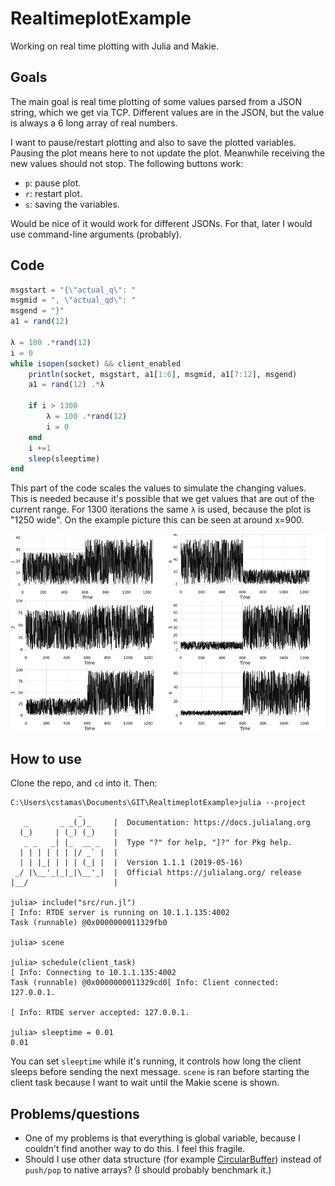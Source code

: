 # RealtimeplotExample
Working on real time plotting with Julia and Makie.

## Goals

The main goal is real time plotting of some values parsed from a JSON string, which we get via TCP.
Different values are in the JSON, but the value is always a 6 long array of real numbers.

I want to pause/restart plotting and also to save the plotted variables.
Pausing the plot means here to not update the plot.
Meanwhile receiving the new values should not stop.
The following buttons work:
* `p`: pause plot.
* `r`: restart plot.
* `s`: saving the variables.

Would be nice of it would work for different JSONs.
For that, later I would use command-line arguments (probably).

## Code

```julia
msgstart = "{\"actual_q\": "
msgmid = ", \"actual_qd\": "
msgend = "}"
a1 = rand(12)

λ = 100 .*rand(12)
i = 0
while isopen(socket) && client_enabled
    println(socket, msgstart, a1[1:6], msgmid, a1[7:12], msgend)
    a1 = rand(12) .*λ

    if i > 1300
        λ = 100 .*rand(12)
        i = 0
    end
    i +=1
    sleep(sleeptime)
end
```
This part of the code scales the values to simulate the changing values.
This is needed because it's possible that we get values that are out of the current range.
For 1300 iterations the same `λ` is used, because the plot is "1250 wide".
On the example picture this can be seen at around x=900.

![](example.png)

## How to use

Clone the repo, and `cd` into it. Then:
```
C:\Users\cstamas\Documents\GIT\RealtimeplotExample>julia --project
               _
   _       _ _(_)_     |  Documentation: https://docs.julialang.org
  (_)     | (_) (_)    |
   _ _   _| |_  __ _   |  Type "?" for help, "]?" for Pkg help.
  | | | | | | |/ _` |  |
  | | |_| | | | (_| |  |  Version 1.1.1 (2019-05-16)
 _/ |\__'_|_|_|\__'_|  |  Official https://julialang.org/ release
|__/                   |

julia> include("src/run.jl")
[ Info: RTDE server is running on 10.1.1.135:4002
Task (runnable) @0x0000000011329fb0

julia> scene

julia> schedule(client_task)
[ Info: Connecting to 10.1.1.135:4002
Task (runnable) @0x0000000011329cd0[ Info: Client connected: 127.0.0.1.

[ Info: RTDE server accepted: 127.0.0.1.

julia> sleeptime = 0.01
0.01
```

You can set `sleeptime` while it's running, it controls how long the client sleeps before sending the next message.
`scene` is ran before starting the client task because I want to wait until the Makie scene is shown.

## Problems/questions

* One of my problems is that everything is global variable, because I couldn't find another way to do this. I feel this fragile.
* Should I use other data structure (for example [CircularBuffer](http://juliacollections.github.io/DataStructures.jl/latest/circ_buffer.html)) instead of `push/pop` to native arrays? (I should probably benchmark it.)
